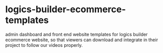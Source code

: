 # logics-builder-ecommerce-templates
admin dashboard and front end website templates 
for logics builder ecommerce website, so that 
viewers can download and integrate in their 
project to follow our videos properly.
